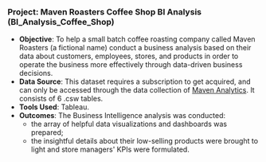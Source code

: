 ### Project: Maven Roasters Coffee Shop BI Analysis (BI_Analysis_Coffee_Shop)
- **Objective**: To help a small batch coffee roasting company called Maven Roasters (a fictional name) conduct a business analysis based on their data about customers, employees, stores, and products in order to operate the business more effectively through data-driven business decisions.
- **Data Source**: This dataset requires a subscription to get acquired, and can only be accessed through the data collection of [Maven Analytics](https://www.linkedin.com/company/maven-analytics/). It consists of 6 .csw tables.
- **Tools Used**: Tableau.
- **Outcomes**: The Business Intelligence analysis was conducted:
  - the array of helpful data visualizations and dashboards was prepared;
  - the insightful details about their low-selling products were brought to light and store managers' KPIs were formulated.
